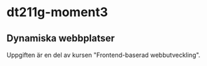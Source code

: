# dt211g-moment3
## Dynamiska webbplatser
Uppgiften är en del av kursen "Frontend-baserad webbutveckling".
